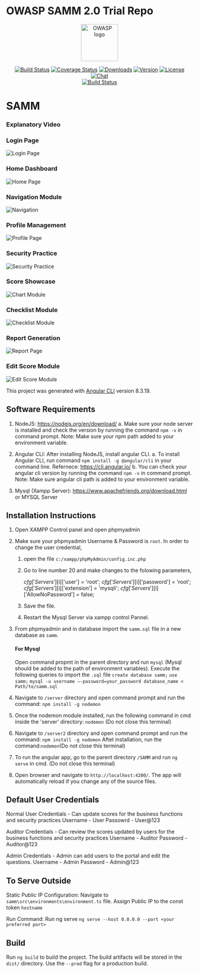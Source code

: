 # OWASP SAMM 2.0 Trial Repo

<p align="center"><a href="https://owasp.org" target="_blank" rel="noopener noreferrer"><img width="100" src="src/favicon.ico" alt="OWASP logo"></a></p>

<p align="center">
  <a href="https://circleci.com/gh/vuejs/vue/tree/dev"><img src="https://img.shields.io/circleci/project/github/vuejs/vue/dev.svg?sanitize=true" alt="Build Status"></a>
  <a href="https://codecov.io/github/vuejs/vue?branch=dev"><img src="https://img.shields.io/codecov/c/github/vuejs/vue/dev.svg?sanitize=true" alt="Coverage Status"></a>
  <a href="https://npmcharts.com/compare/vue?minimal=true"><img src="https://img.shields.io/npm/dm/vue.svg?sanitize=true" alt="Downloads"></a>
  <a href="https://www.npmjs.com/package/vue"><img src="https://img.shields.io/npm/v/vue.svg?sanitize=true" alt="Version"></a>
  <a href="https://www.npmjs.com/package/vue"><img src="https://img.shields.io/npm/l/vue.svg?sanitize=true" alt="License"></a>
  <a href="https://chat.vuejs.org/"><img src="https://img.shields.io/badge/chat-on%20discord-7289da.svg?sanitize=true" alt="Chat"></a>
  <br>
  <a href="https://app.saucelabs.com/builds/50f8372d79f743a3b25fb6ca4851ca4c"><img src="https://app.saucelabs.com/buildstatus/vuejs" alt="Build Status"></a>
</p>

# SAMM


### Explanatory Video


### Login Page

![Login Page](src/assets/media/sc1.PNG)


### Home Dashboard

![Home Page](src/assets/media/sc2.png)


### Navigation Module

![Navigation](src/assets/media/sc3.png)


### Profile Management

![Profile Page](src/assets/media/sc4.PNG)


### Security Practice

![Security Practice](src/assets/media/sc5.png)


### Score Showcase

![Chart Module](src/assets/media/sc6.png)


### Checklist Module

![Checklist Module](src/assets/media/sc7.png)


### Report Generation

![Report Page](src/assets/media/sc8.png)


### Edit Score Module

![Edit Score Module](src/assets/media/sc9.png)


This project was generated with [Angular CLI](https://github.com/angular/angular-cli) version 8.3.19.

## Software Requirements

1) NodeJS: https://nodejs.org/en/download/
   a. Make sure your node server is installed and check the version by running the command `npm -v` in command prompt. 
   Note: Make sure your npm path added to your environment variable. 

2) Angular CLI:  After installing NodeJS, install angular CLI. 
    a. To install Angular CLI, run command `npm install -g @angular/cli` in your command line.
            Refernece: https://cli.angular.io/
    b. You can check your angular cli version by running the command `npm -v` in command prompt. 
    Note: Make sure angular cli path is added to your environment variable.
    
3) Mysql (Xampp Server): https://www.apachefriends.org/download.html or MYSQL Server 

## Installation Instructions 

1) Open XAMPP Control panel and open phpmyadmin
2) Make sure your phpmyadmin Username & Password is `root`.
    In order to change the user credential,
    1) open the file `c:/xampp/phpMyAdmin/config.inc.php`
    2) Go to line number 20 and make changes to the folowing parameters,
    
        $cfg['Servers'][$i]['user'] = 'root';
        $cfg['Servers'][$i]['password'] = 'root';
        $cfg['Servers'][$i]['extension'] = 'mysqli';
        $cfg['Servers'][$i]['AllowNoPassword'] = false;
        
    3) Save the file.
    4) Restart the Mysql Server via xampp control Pannel.
    
3) From phpmyadmin and in database import the `samm.sql` file in a new database as `samm`.
    #### For Mysql 
    Open command propmt in the parent directory and run `mysql` (Mysql should be added to the path of environment variables). Execute the following queries to import the `.sql` file 
    `create database samm;`
    `use samm;`
    `mysql -u username –-password=your_password database_name < Path/to/samm.sql`
4) Navigate to `/server` directory and open command prompt and run the command:
     `npm install -g nodemon` 
5) Once the nodemon module installed, run the following command in cmd inside the 'server' directory: `nodemon` (Do not close this terminal)
6) Navigate to `/server2` directory and open command prompt and run the command:
    `npm install -g nodemon`
    Aftet installation, run the command:`nodemon`(Do not close this terminal)
7) To run the angular app, go to the parent directory `/SAMM` and run `ng serve` in cmd. (Do not close this terminal)
8) Open browser and navigate to `http://localhost:4200/`. The app will automatically reload if you change any of the source files.
    
## Default User Credentials
Normal User Credentials - Can update scores for the business functions and security practices
Username - User
Passowrd - User@123

Auditor Credentials - Can review the scores updated by users for the business functions and security practices
Username - Auditor 
Password - Auditor@123
    
Admin Credentials - Admin can add users to the portal and edit the questions.
Username - Admin 
Password - Admin@123
    

## To Serve Outside

Static Public IP Configuration:
Navigate to `samm\src\environments\environment.ts` file.
Assign Public IP to the const token `hostname` 

Run Command:
Run ng serve `ng serve --host 0.0.0.0 --port <your preferred port>`

## Build
Run `ng build` to build the project. The build artifacts will be stored in the `dist/` directory. Use the `--prod` flag for a production build.

